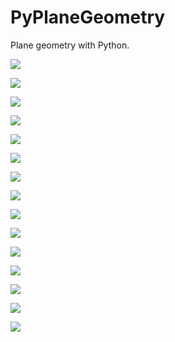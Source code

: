 # PyPlaneGeometry

Plane geometry with Python.

![](https://github.com/stla/PyPlaneGeometry/raw/main/planegeometry/examples/triangularApollonianGasket.png)

![](https://github.com/stla/PyPlaneGeometry/raw/main/planegeometry/examples/ApollonianIcosahedralGasket.png)

![](https://github.com/stla/PyPlaneGeometry/raw/main/planegeometry/examples/NestedSteinerChains.png)

![](https://github.com/stla/PyPlaneGeometry/raw/main/planegeometry/examples/SteinerChainWithEllipse.png)

![](https://github.com/stla/PyPlaneGeometry/raw/main/planegeometry/examples/HyperbolicTesselation.png)

![](https://github.com/stla/PyPlaneGeometry/raw/main/planegeometry/examples/EllipticalSteinerChain.gif)

![](https://github.com/stla/PyPlaneGeometry/raw/main/planegeometry/examples/EllipticalSteinerChain3D.gif)

![](https://github.com/stla/PyPlaneGeometry/raw/main/planegeometry/examples/ApollonianGasket.png)

![](https://github.com/stla/PyPlaneGeometry/raw/main/planegeometry/examples/NestedSteinerChains.gif)

![](https://github.com/stla/PyPlaneGeometry/raw/main/planegeometry/examples/EllipticalNestedSteinerChains.gif)

![](https://github.com/stla/PyPlaneGeometry/raw/main/planegeometry/examples/EllipticalNestedSteinerChains3D.gif)

![](https://github.com/stla/PyPlaneGeometry/raw/main/planegeometry/examples/EllipticalNestedSteinerChains3D_2.gif)

![](https://github.com/stla/PyPlaneGeometry/raw/main/planegeometry/examples/EllipticalNestedSteinerChains3D_3.gif)

![](https://github.com/stla/PyPlaneGeometry/raw/main/planegeometry/examples/ApollonianGasket.gif)

![](https://github.com/stla/PyPlaneGeometry/raw/main/planegeometry/examples/ModularTessellation.gif)
